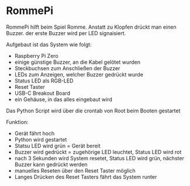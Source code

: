 # RommePi
RommePi hilft beim Spiel Romme. Anstatt zu Klopfen drückt man einen Buzzer. der erste Buzzer wird per LED signaisiert.

Aufgebaut ist das System wie folgt:
- Raspberry Pi Zero
- einige günstige Buzzer, an die Kabel gelötet wurden
- Steckbuchsen zum Anschließen der Buzzer
- LEDs zum Anzeigen, welcher Buzzer gedrückt wurde
- Status LED als RGB-LED
- Reset Taster
- USB-C Breakout Board
- ein Gehäuse, in das alles eingebaut wird

Das Python Script wird über die crontab von Root beim Booten gestartet

Funktion:
- Gerät fährt hoch
- Python wird gestartet
- Statsu LED wird grün = Gerät bereit
- Buzzer wird gedrückt = zugehörige LED leuchtet, Status LED wird rot
- nach 3 Sekunden wird System resetet, Status LED wird grün, nächster Buzzer kann gedrückt werden
- manuelles Reseten über den Reset Taster möglich
- Langes Drücken des Reset Tasters fährt das System runter
